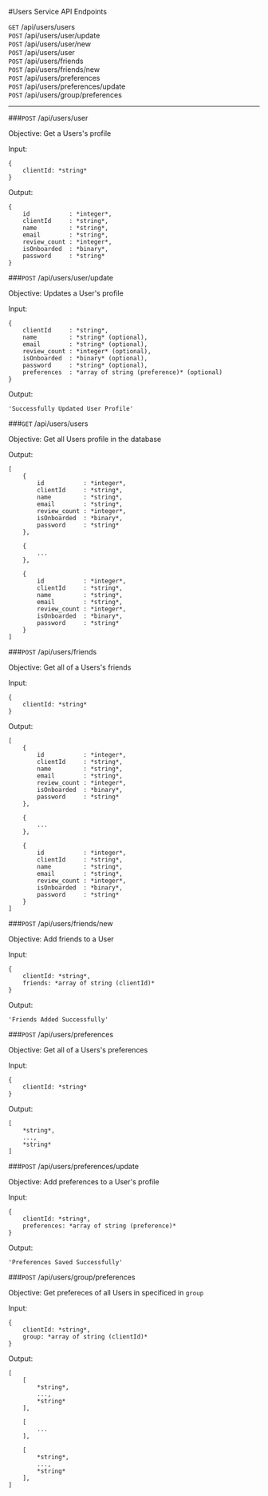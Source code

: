 #Users Service API Endpoints

`GET` /api/users/users  
`POST` /api/users/user/update  
`POST` /api/users/user/new  
`POST` /api/users/user  
`POST` /api/users/friends  
`POST` /api/users/friends/new  
`POST` /api/users/preferences  
`POST` /api/users/preferences/update  
`POST` /api/users/group/preferences  
  
***
  
###```POST``` /api/users/user

Objective: Get a Users's profile

Input: 

```
{ 
    clientId: *string*  
}
```

Output:
 
```
{
    id           : *integer*,
    clientId     : *string*,
    name         : *string*,  
    email        : *string*,  
    review_count : *integer*,  
    isOnboarded  : *binary*,  
    password     : *string*
}
```

###`POST` /api/users/user/update  

Objective: Updates a User's profile

Input: 

```
{ 
    clientId     : *string*,
    name         : *string* (optional),  
    email        : *string* (optional),  
    review_count : *integer* (optional),  
    isOnboarded  : *binary* (optional),  
    password     : *string* (optional),
    preferences  : *array of string (preference)* (optional)
}
```

Output:
 
```'Successfully Updated User Profile'```

###`GET` /api/users/users  

Objective: Get all Users profile in the database

Output:
 
```
[
    {
        id           : *integer*,
        clientId     : *string*,
        name         : *string*,  
        email        : *string*,  
        review_count : *integer*,  
        isOnboarded  : *binary*,  
        password     : *string*
    },
    
    {
        ...
    },
    
    {
        id           : *integer*,
        clientId     : *string*,
        name         : *string*,  
        email        : *string*,  
        review_count : *integer*,  
        isOnboarded  : *binary*,  
        password     : *string*
    }
]
```

  
###`POST` /api/users/friends  

Objective: Get all of a Users's friends 

Input: 

```
{ 
    clientId: *string*  
}
```

Output:
 
```
[
    {
        id           : *integer*,
        clientId     : *string*,
        name         : *string*,  
        email        : *string*,  
        review_count : *integer*,  
        isOnboarded  : *binary*,  
        password     : *string*
    },
    
    {
        ...
    },
    
    {
        id           : *integer*,
        clientId     : *string*,
        name         : *string*,  
        email        : *string*,  
        review_count : *integer*,  
        isOnboarded  : *binary*,  
        password     : *string*
    }
]
```

###`POST` /api/users/friends/new  

Objective: Add friends to a User 

Input: 

```
{ 
    clientId: *string*,
    friends: *array of string (clientId)*  
}
```

Output:
 
```'Friends Added Successfully'```

###`POST` /api/users/preferences  

Objective: Get all of a Users's preferences 

Input: 

```
{ 
    clientId: *string* 
}
```

Output:
 
```
[
    *string*,
    ...,
    *string*
]
```

###`POST` /api/users/preferences/update  

Objective: Add preferences to a User's profile 

Input: 

```
{ 
    clientId: *string*,
    preferences: *array of string (preference)*  
}
```

Output:
 
```'Preferences Saved Successfully'```  

###`POST` /api/users/group/preferences  

Objective: Get prefereces of all Users in specificed in `group` 

Input: 

```
{ 
    clientId: *string*,
    group: *array of string (clientId)*
}
```

Output:
 
```
[
    [
        *string*,
        ...,
        *string*
    ],
    
    [
        ...
    ],
    
    [
        *string*,
        ...,
        *string*
    ],
]
```  